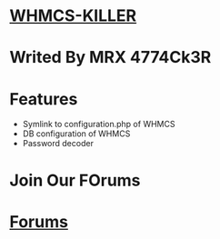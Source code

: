 # [WHMCS-KILLER](http://securesec.top)
# Writed By MRX 4774Ck3R 
# Features
*  Symlink to configuration.php of WHMCS
*  DB configuration of WHMCS
*  Password decoder

# Join Our FOrums 
# [Forums](http://securesec.top/cc)
